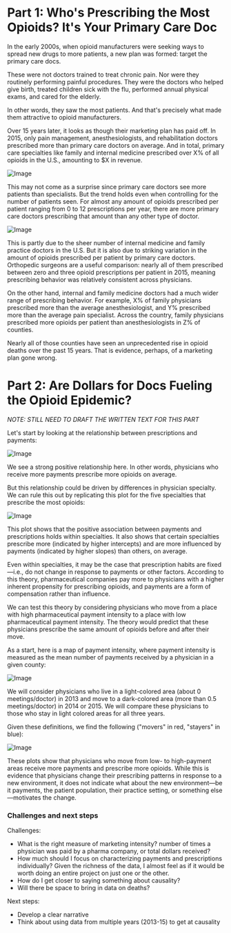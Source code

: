# Part 1: Who's Prescribing the Most Opioids? It's Your Primary Care Doc

In the early 2000s, when opioid manufacturers were seeking ways to spread new drugs to more patients, a new plan was formed: target the primary care docs.

These were not doctors trained to treat chronic pain.  Nor were they routinely performing painful procedures.  They were the doctors who helped give birth, treated children sick with the flu, performed annual physical exams, and cared for the elderly.

In other words, they saw the most patients.  And that's precisely what made them attractive to opioid manufacturers.

Over 15 years later, it looks as though their marketing plan has paid off.  In 2015, only pain management, anesthesiologists, and rehabilitation doctors prescribed more than primary care doctors on average.  And in total, primary care specialties like family and internal medicine prescribed over X% of all opioids in the U.S., amounting to $X in revenue.

![Image](https://raw.githubusercontent.com/kdanesh/dataviz-project/gh-pages/plots/specialty_top10pre_total.png)

This may not come as a surprise since primary care doctors see more patients than specialists.  But the trend holds even when controlling for the number of patients seen.  For almost any amount of opioids prescribed per patient ranging from 0 to 12 prescriptions per year, there are more primary care doctors prescribing that amount than any other type of doctor.

![Image](https://raw.githubusercontent.com/kdanesh/dataviz-project/gh-pages/plots/prescriptions_hist_by_specialty.png)

This is partly due to the sheer number of internal medicine and family practice doctors in the U.S.  But it is also due to striking variation in the amount of opioids prescribed per patient by primary care doctors.  Orthopedic surgeons are a useful comparison: nearly all of them prescribed between zero and three opioid prescriptions per patient in 2015, meaning prescribing behavior was relatively consistent across physicians.


On the other hand, internal and family medicine doctors had a much wider range of prescribing behavior.  For example, X% of family physicians prescribed more than the average anesthesiologist, and Y% prescribed more than the average pain specialist.  Across the country, family physicians prescribed more opioids per patient than anesthesiologists in Z% of counties.

Nearly all of those counties have seen an unprecedented rise in opioid deaths over the past 15 years.  That is evidence, perhaps, of a marketing plan gone wrong.


# Part 2: Are Dollars for Docs Fueling the Opioid Epidemic?

_NOTE: STILL NEED TO DRAFT THE WRITTEN TEXT FOR THIS PART_

Let's start by looking at the relationship between prescriptions and payments:

![Image](https://raw.githubusercontent.com/kdanesh/dataviz-project/master/plots/meetings_30dayfill.png)

We see a strong positive relationship here. In other words, physicians who receive more payments prescribe more opioids on average.

But this relationship could be driven by differences in physician specialty.  We can rule this out by replicating this plot for the five specialties that prescribe the most opioids:

![Image](https://raw.githubusercontent.com/kdanesh/dataviz-project/master/plots/prescriptions_payments_by_specialty.png)

This plot shows that the positive association between payments and prescriptions  holds within specialties.  It also shows that certain specialties prescribe more (indicated by higher intercepts) and are more influenced by payments (indicated by  higher slopes) than others, on average.

Even within specialties, it may be the case that prescription habits are fixed&mdash;i.e., do not change in response to payments or other factors.  According to this theory, pharmaceutical companies pay more to physicians with a higher inherent propensity for prescribing opioids, and payments are a form of compensation rather than influence.

We can test this theory by considering physicians who move from a place with high pharmaceutical payment intensity to a place with low pharmaceutical payment intensity.  The theory would predict that these physicians prescribe the same amount of opioids before and after their move.

As a start, here is a map of payment intensity, where payment intensity is measured as the mean number of payments received by a physician in a given county:

![Image](https://raw.githubusercontent.com/kdanesh/dataviz-project/master/plots/map_meetings.png)

We will consider physicians who live in a light-colored area (about 0 meetings/doctor) in 2013 and move to a dark-colored area (more than 0.5 meetings/doctor) in 2014 or 2015.  We will compare these physicians to those who stay in light colored areas for all three years.

Given these definitions, we find the following ("movers" in red, "stayers" in blue):

![Image](https://raw.githubusercontent.com/kdanesh/dataviz-project/master/plots/staymove.png)

These plots show that physicians who move from low- to high-payment areas receive more payments and prescribe more opioids.  While this is evidence that physicians change their prescribing patterns in response to a new environment, it does not indicate what about the new environment&mdash;be it payments, the patient population, their practice setting, or something else&mdash;motivates the change.

### Challenges and next steps

Challenges:
- What is the right measure of marketing intensity? number of times a physician was paid by a pharma company, or total dollars received?
- How much should I focus on characterizing payments and prescriptions individually?  Given the richness of the data, I almost feel as if it would be worth doing an entire project on just one or the other.
- How do I get closer to saying something about causality?
- Will there be space to bring in data on deaths?

Next steps:
- Develop a clear narrative
- Think about using data from multiple years (2013-15) to get at causality